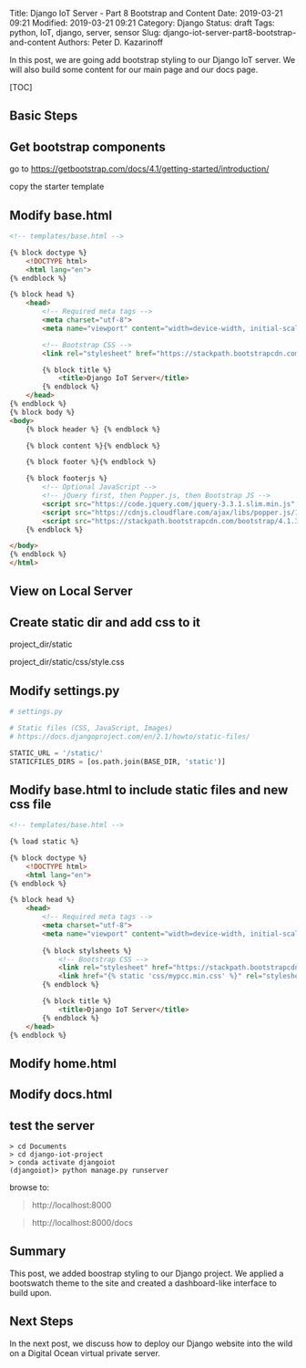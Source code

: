 Title: Django IoT Server - Part 8 Bootstrap and Content
Date: 2019-03-21 09:21
Modified: 2019-03-21 09:21
Category: Django
Status: draft
Tags: python, IoT, django, server, sensor
Slug: django-iot-server-part8-bootstrap-and-content
Authors: Peter D. Kazarinoff

In this post, we are going add bootstrap styling to our Django IoT server. We will also build some content for our main page and our docs page.

[TOC]

## Basic Steps

## Get bootstrap components

go to 
https://getbootstrap.com/docs/4.1/getting-started/introduction/

copy the starter template

## Modify base.html

```html
<!-- templates/base.html -->

{% block doctype %}
    <!DOCTYPE html>
    <html lang="en">
{% endblock %}

{% block head %}
    <head>
        <!-- Required meta tags -->
        <meta charset="utf-8">
        <meta name="viewport" content="width=device-width, initial-scale=1, shrink-to-fit=no">

        <!-- Bootstrap CSS -->
        <link rel="stylesheet" href="https://stackpath.bootstrapcdn.com/bootstrap/4.1.3/css/bootstrap.min.css" integrity="sha384-MCw98/SFnGE8fJT3GXwEOngsV7Zt27NXFoaoApmYm81iuXoPkFOJwJ8ERdknLPMO" crossorigin="anonymous">

        {% block title %}
            <title>Django IoT Server</title>
        {% endblock %}
    </head>
{% endblock %}
{% block body %}
<body>
    {% block header %} {% endblock %}

    {% block content %}{% endblock %}

    {% block footer %}{% endblock %}

    {% block footerjs %}
        <!-- Optional JavaScript -->
        <!-- jQuery first, then Popper.js, then Bootstrap JS -->
        <script src="https://code.jquery.com/jquery-3.3.1.slim.min.js" integrity="sha384-q8i/X+965DzO0rT7abK41JStQIAqVgRVzpbzo5smXKp4YfRvH+8abtTE1Pi6jizo" crossorigin="anonymous"></script>
        <script src="https://cdnjs.cloudflare.com/ajax/libs/popper.js/1.14.3/umd/popper.min.js" integrity="sha384-ZMP7rVo3mIykV+2+9J3UJ46jBk0WLaUAdn689aCwoqbBJiSnjAK/l8WvCWPIPm49" crossorigin="anonymous"></script>
        <script src="https://stackpath.bootstrapcdn.com/bootstrap/4.1.3/js/bootstrap.min.js" integrity="sha384-ChfqqxuZUCnJSK3+MXmPNIyE6ZbWh2IMqE241rYiqJxyMiZ6OW/JmZQ5stwEULTy" crossorigin="anonymous"></script>
    {% endblock %}

</body>
{% endblock %}
</html>

```

## View on Local Server

## Create static dir and add css to it

project_dir/static

project_dir/static/css/style.css

## Modify settings.py

```python
# settings.py

# Static files (CSS, JavaScript, Images)
# https://docs.djangoproject.com/en/2.1/howto/static-files/

STATIC_URL = '/static/'
STATICFILES_DIRS = [os.path.join(BASE_DIR, 'static')]

```

## Modify base.html to include static files and new css file

```html
<!-- templates/base.html -->

{% load static %}

{% block doctype %}
    <!DOCTYPE html>
    <html lang="en">
{% endblock %}

{% block head %}
    <head>
        <!-- Required meta tags -->
        <meta charset="utf-8">
        <meta name="viewport" content="width=device-width, initial-scale=1, shrink-to-fit=no">
        
        {% block stylsheets %}
            <!-- Bootstrap CSS -->
            <link rel="stylesheet" href="https://stackpath.bootstrapcdn.com/bootstrap/4.1.3/css/bootstrap.min.css" integrity="sha384-MCw98/SFnGE8fJT3GXwEOngsV7Zt27NXFoaoApmYm81iuXoPkFOJwJ8ERdknLPMO" crossorigin="anonymous">
            <link href="{% static 'css/mypcc.min.css' %}" rel="stylesheet">
        {% endblock %}

        {% block title %}
            <title>Django IoT Server</title>
        {% endblock %}
    </head>
{% endblock %}
```

## Modify home.html

## Modify docs.html

## test the server

```text
> cd Documents
> cd django-iot-project
> conda activate djangoiot
(djangoiot)> python manage.py runserver
```

browse to:

 > http://localhost:8000

 > http://localhost:8000/docs


## Summary

This post, we added boostrap styling to our Django project. We applied a bootswatch theme to the site and created a dashboard-like interface to build upon.

## Next Steps

In the next post, we discuss how to deploy our Django website into the wild on a Digital Ocean virtual private server.
